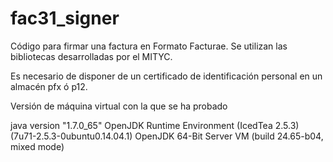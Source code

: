 # fac31_signer
Código para firmar una factura en Formato Facturae. Se utilizan las bibliotecas desarrolladas por el MITYC.

Es necesario de disponer de un certificado de identificación personal en un almacén pfx ó p12.

Versión de máquina virtual con la que se ha probado

java version "1.7.0_65"
OpenJDK Runtime Environment (IcedTea 2.5.3) (7u71-2.5.3-0ubuntu0.14.04.1)
OpenJDK 64-Bit Server VM (build 24.65-b04, mixed mode)


